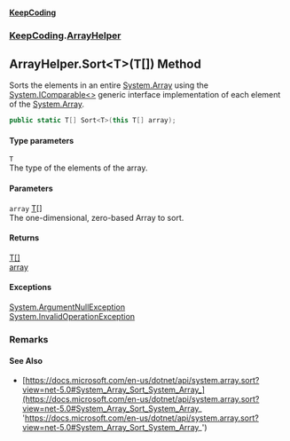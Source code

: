 #### [KeepCoding](index.md 'index')
### [KeepCoding](KeepCoding.md 'KeepCoding').[ArrayHelper](ArrayHelper.md 'KeepCoding.ArrayHelper')
## ArrayHelper.Sort&lt;T&gt;(T[]) Method
Sorts the elements in an entire [System.Array](https://docs.microsoft.com/en-us/dotnet/api/System.Array 'System.Array') using the [System.IComparable&lt;&gt;](https://docs.microsoft.com/en-us/dotnet/api/System.IComparable-1 'System.IComparable`1') generic interface implementation of each element of the [System.Array](https://docs.microsoft.com/en-us/dotnet/api/System.Array 'System.Array').  
```csharp
public static T[] Sort<T>(this T[] array);
```
#### Type parameters
<a name='KeepCoding.ArrayHelper.Sort.T.(T..).T'></a>
`T`  
The type of the elements of the array.
  
#### Parameters
<a name='KeepCoding.ArrayHelper.Sort.T.(T..).array'></a>
`array` [T](ArrayHelper.Sort.u72+5Pl1ji1rI5pj.LXMpw.md#KeepCoding.ArrayHelper.Sort.T.(T..).T 'KeepCoding.ArrayHelper.Sort&lt;T&gt;(T[]).T')[[]](https://docs.microsoft.com/en-us/dotnet/api/System.Array 'System.Array')  
The one-dimensional, zero-based Array to sort.
  
#### Returns
[T](ArrayHelper.Sort.u72+5Pl1ji1rI5pj.LXMpw.md#KeepCoding.ArrayHelper.Sort.T.(T..).T 'KeepCoding.ArrayHelper.Sort&lt;T&gt;(T[]).T')[[]](https://docs.microsoft.com/en-us/dotnet/api/System.Array 'System.Array')  
[array](ArrayHelper.Sort.u72+5Pl1ji1rI5pj.LXMpw.md#KeepCoding.ArrayHelper.Sort.T.(T..).array 'KeepCoding.ArrayHelper.Sort&lt;T&gt;(T[]).array')
#### Exceptions
[System.ArgumentNullException](https://docs.microsoft.com/en-us/dotnet/api/System.ArgumentNullException 'System.ArgumentNullException')  
[System.InvalidOperationException](https://docs.microsoft.com/en-us/dotnet/api/System.InvalidOperationException 'System.InvalidOperationException')  
### Remarks
#### See Also
- [https://docs.microsoft.com/en-us/dotnet/api/system.array.sort?view=net-5.0#System_Array_Sort_System_Array_](https://docs.microsoft.com/en-us/dotnet/api/system.array.sort?view=net-5.0#System_Array_Sort_System_Array_ 'https://docs.microsoft.com/en-us/dotnet/api/system.array.sort?view=net-5.0#System_Array_Sort_System_Array_')
